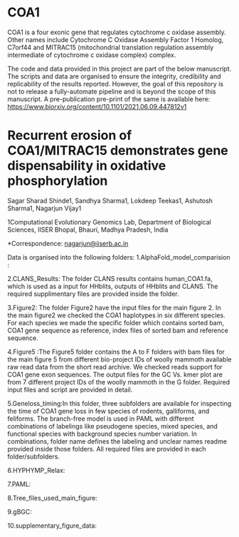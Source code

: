# COA1
COA1 is a four exonic gene that regulates cytochrome c oxidase assembly. Other names include Cytochrome C Oxidase Assembly Factor 1 Homolog, C7orf44 and MITRAC15 (mitochondrial translation regulation assembly intermediate of cytochrome c oxidase complex) complex.

The code and data provided in this project are part of the below manuscript. The scripts and data are organised to ensure the integrity, credibility and replicability of the results reported. However, the goal of this repository is not to release a fully-automate pipeline and is beyond the scope of this manuscript. A pre-publication pre-print of the same is available here: https://www.biorxiv.org/content/10.1101/2021.06.09.447812v1

# Recurrent erosion of COA1/MITRAC15 demonstrates gene dispensability in oxidative phosphorylation
 Sagar Sharad Shinde1, Sandhya Sharma1, Lokdeep Teekas1, Ashutosh Sharma1, Nagarjun Vijay1

1Computational Evolutionary Genomics Lab, Department of Biological Sciences, IISER Bhopal, Bhauri, Madhya Pradesh, India

*Correspondence: nagarjun@iiserb.ac.in

Data is organised into the following folders:
1.AlphaFold_model_comparision :

2.CLANS_Results: The folder CLANS results contains human_COA1.fa, which is used as a input for HHblits, outputs of HHblits and CLANS. The required supplimentary files are provided inside the folder.

3.Figure2: The folder Figure2 have the input files for the main figure 2. In the main figure2 we checked the COA1 haplotypes in six different species. For each species we made the specific folder which contains sorted bam, COA1 gene sequence as reference, index files of sorted bam and reference sequence.

4.Figure5 :The Figure5 folder contains the A to F folders with bam files for the main figure 5 from different bio-project IDs of woolly mammoth available raw read data from the short read archive. We checked reads support for COA1 gene exon sequences. The output files for the GC Vs. kmer plot are from 7 different project IDs of the woolly mammoth in the G folder. Required input files and script are provided in detail. 

5.Geneloss_timing:In this folder, three subfolders are available for inspecting the time of COA1 gene loss in few species of rodents, galliforms, and feliforms. The branch-free model is used in PAML with different combinations of labelings like pseudogene species, mixed species, and functional species with background species number variation. In combinations, folder name defines the labeling and unclear names readme provided inside those folders. All required files are provided in each folder/subfolders.   

6.HYPHYMP_Relax:

7.PAML:

8.Tree_files_used_main_figure:

9.gBGC:

10.supplementary_figure_data:
